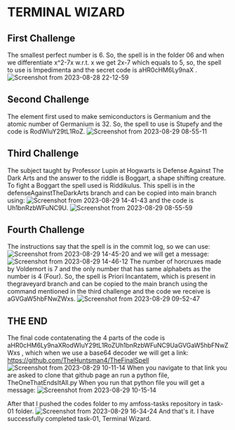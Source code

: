 # TERMINAL WIZARD

 ## First Challenge

 The smallest perfect number is 6. So, the spell is in the folder 06 and when we differentiate x^2-7x w.r.t. x we get 2x-7 which equals to 5, so, the spell to use is Impedimenta and the secret code is aHR0cHM6Ly9naX .
![Screenshot from 2023-08-28 22-12-59](https://github.com/Drone944/amfoss-tasks/assets/128592336/8a6c786e-5984-4794-9923-5a5d2d2c7adb)

## Second Challenge

The element first used to make semiconductors is Germanium and the atomic number of Germanium is 32. So, the spell to use is Stupefy and the code is RodWIuY29tL1RoZ.
![Screenshot from 2023-08-29 08-55-11](https://github.com/Drone944/amfoss-tasks/assets/128592336/4c7ae3fb-9601-4c8a-9940-4f42dee1f5cf)

## Third Challenge

The subject taught by Professor Lupin at Hogwarts is Defense Against The Dark Arts and the answer to the riddle is Boggart, a shape shifting creature. To fight a Boggart the spell used is Riddikulus. This spell is in the defenseAgainstTheDarkArts branch and can be copied into main branch using:
![Screenshot from 2023-08-29 14-41-43](https://github.com/Drone944/amfoss-tasks/assets/128592336/cf6e8d3c-c683-47e6-9ca7-d19316d92581) 
and the code is Uh1bnRzbWFuNC9U.
![Screenshot from 2023-08-29 08-55-59](https://github.com/Drone944/amfoss-tasks/assets/128592336/5420e259-0ca9-4f3e-aac7-bec5ced6c2ba)

## Fourth Challenge

The instructions say that the spell is in the commit log, so we can use:
![Screenshot from 2023-08-29 14-45-20](https://github.com/Drone944/amfoss-tasks/assets/128592336/a31ef109-0156-418d-8abb-208481b6c709)
and we will get a message:
![Screenshot from 2023-08-29 14-46-12](https://github.com/Drone944/amfoss-tasks/assets/128592336/c95b0ddf-cdd7-4752-8a84-b78d9b113636)
The number of horcruxes made by Voldemort is 7 and the only number that has same alphabets as the number is 4 (Four). So, the spell is Priori Incantatem, which is present in thegraveyard branch and can be copied to the main branch using the command mentioned in the third challenge and the code we receive is aGVGaW5hbFNwZWxs.
![Screenshot from 2023-08-29 09-52-47](https://github.com/Drone944/amfoss-tasks/assets/128592336/0ec58e68-8d45-49ff-a91f-e1d842060555)

## THE END

The final code contatenating the 4 parts of the code is aHR0cHM6Ly9naXRodWIuY29tL1RoZUh1bnRzbWFuNC9UaGVGaW5hbFNwZWxs , which when we use a base64 decoder we will get a link: https://github.com/TheHuntsman4/TheFinalSpell
![Screenshot from 2023-08-29 10-11-14](https://github.com/Drone944/amfoss-tasks/assets/128592336/7e73792a-590f-453d-aec1-860a9f75c331)
When you navigate to that link you are asked to clone that github page an run a python file, TheOneThatEndsItAll.py
When you run that python file you will get a message:
![Screenshot from 2023-08-29 10-15-14](https://github.com/Drone944/amfoss-tasks/assets/128592336/323c2baa-6af8-4fbd-ba29-650a6809e79e)

After that I pushed the codes folder to my amfoss-tasks repository in task-01 folder.
![Screenshot from 2023-08-29 16-34-24](https://github.com/Drone944/amfoss-tasks/assets/128592336/a3b56869-be21-4d5c-8b39-78e14517f48a)
And that's it. I have successfully completed task-01, Terminal Wizard.
